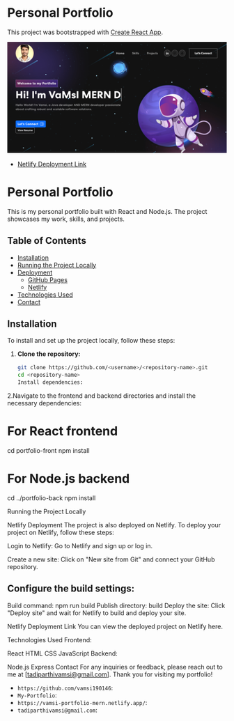 # Personal Portfolio 

This project was bootstrapped with [Create React App](https://github.com/facebook/create-react-app).

<img width="1266" alt="Screen Shot 2022-06-19 at 2 18 18 PM" src="https://github.com/vamsi190146/My-Portfolio/blob/master/Vamsi-Portfolio.png">

* [Netlify Deployment Link](https://vamsi-portfolio-mern.netlify.app/)

# Personal Portfolio
This is my personal portfolio built with React and Node.js. The project showcases my work, skills, and projects.

## Table of Contents

- [Installation](#installation)
- [Running the Project Locally](#running-the-project-locally)
- [Deployment](#deployment)
  - [GitHub Pages](#github-pages)
  - [Netlify](#netlify-deployment)
- [Technologies Used](#technologies-used)
- [Contact](#contact)
  
## Installation
To install and set up the project locally, follow these steps:

1. **Clone the repository:**

   ```bash
   git clone https://github.com/<username>/<repository-name>.git
   cd <repository-name>
   Install dependencies:

2.Navigate to the frontend and backend directories and install the necessary dependencies:
# For React frontend
cd portfolio-front
npm install

# For Node.js backend
cd ../portfolio-back
npm install

Running the Project Locally

Netlify Deployment
The project is also deployed on Netlify. To deploy your project on Netlify, follow these steps:

Login to Netlify:
Go to Netlify and sign up or log in.

Create a new site:
Click on "New site from Git" and connect your GitHub repository.

Configure the build settings:
----------------------------

Build command: npm run build
Publish directory: build
Deploy the site:
Click "Deploy site" and wait for Netlify to build and deploy your site.

Netlify Deployment Link
You can view the deployed project on Netlify here.

Technologies Used
Frontend:

React
HTML
CSS
JavaScript
Backend:

Node.js
Express
Contact
For any inquiries or feedback, please reach out to me at [tadiparthivamsi@gmail.com].
Thank you for visiting my portfolio!

- `https://github.com/vamsi190146`: 
- `My-Portfolio`: 
- `https://vamsi-portfolio-mern.netlify.app/`: 
- `tadiparthivamsi@gmail.com`: 



